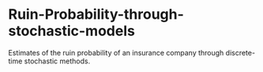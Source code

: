 # Ruin-Probability-through-stochastic-models
Estimates of the ruin probability of an insurance company through discrete-time stochastic methods.
